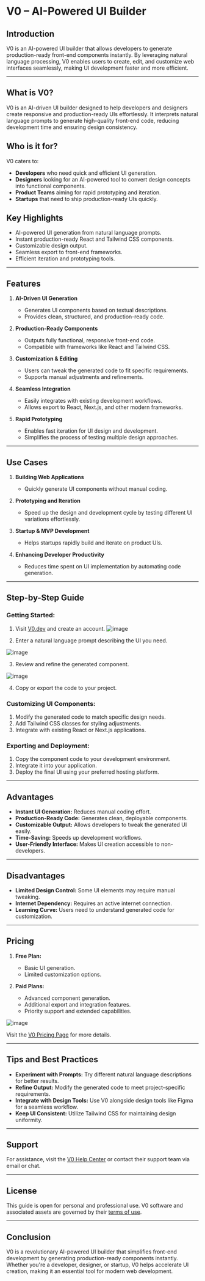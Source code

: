 # V0 – AI-Powered UI Builder

## Introduction
V0 is an AI-powered UI builder that allows developers to generate production-ready front-end components instantly. By leveraging natural language processing, V0 enables users to create, edit, and customize web interfaces seamlessly, making UI development faster and more efficient.

---

## What is V0?
V0 is an AI-driven UI builder designed to help developers and designers create responsive and production-ready UIs effortlessly. It interprets natural language prompts to generate high-quality front-end code, reducing development time and ensuring design consistency.

## Who is it for?
V0 caters to:
- **Developers** who need quick and efficient UI generation.
- **Designers** looking for an AI-powered tool to convert design concepts into functional components.
- **Product Teams** aiming for rapid prototyping and iteration.
- **Startups** that need to ship production-ready UIs quickly.

## Key Highlights
- AI-powered UI generation from natural language prompts.
- Instant production-ready React and Tailwind CSS components.
- Customizable design output.
- Seamless export to front-end frameworks.
- Efficient iteration and prototyping tools.

---

## Features

1. **AI-Driven UI Generation**  
   - Generates UI components based on textual descriptions.
   - Provides clean, structured, and production-ready code.

2. **Production-Ready Components**  
   - Outputs fully functional, responsive front-end code.
   - Compatible with frameworks like React and Tailwind CSS.

3. **Customization & Editing**  
   - Users can tweak the generated code to fit specific requirements.
   - Supports manual adjustments and refinements.

4. **Seamless Integration**  
   - Easily integrates with existing development workflows.
   - Allows export to React, Next.js, and other modern frameworks.

5. **Rapid Prototyping**  
   - Enables fast iteration for UI design and development.
   - Simplifies the process of testing multiple design approaches.

---

## Use Cases

1. **Building Web Applications**  
   - Quickly generate UI components without manual coding.

2. **Prototyping and Iteration**  
   - Speed up the design and development cycle by testing different UI variations effortlessly.

3. **Startup & MVP Development**  
   - Helps startups rapidly build and iterate on product UIs.

4. **Enhancing Developer Productivity**  
   - Reduces time spent on UI implementation by automating code generation.

---

## Step-by-Step Guide

### Getting Started:
1. Visit [V0.dev](https://v0.dev) and create an account.
![image](https://github.com/user-attachments/assets/83db36e8-3193-42a2-842b-38548c3c7b2f)

2. Enter a natural language prompt describing the UI you need.
   
 ![image](https://github.com/user-attachments/assets/dee09a17-7f60-478d-a5f0-534952bf703f)

3. Review and refine the generated component.
   
 ![image](https://github.com/user-attachments/assets/d9c6ccf6-8e0d-4519-aaa8-7a3794f7c9d0)

4. Copy or export the code to your project.



### Customizing UI Components:
1. Modify the generated code to match specific design needs.
2. Add Tailwind CSS classes for styling adjustments.
3. Integrate with existing React or Next.js applications.

### Exporting and Deployment:
1. Copy the component code to your development environment.
2. Integrate it into your application.
3. Deploy the final UI using your preferred hosting platform.

---

## Advantages

- **Instant UI Generation:** Reduces manual coding effort.
- **Production-Ready Code:** Generates clean, deployable components.
- **Customizable Output:** Allows developers to tweak the generated UI easily.
- **Time-Saving:** Speeds up development workflows.
- **User-Friendly Interface:** Makes UI creation accessible to non-developers.

---

## Disadvantages

- **Limited Design Control:** Some UI elements may require manual tweaking.
- **Internet Dependency:** Requires an active internet connection.
- **Learning Curve:** Users need to understand generated code for customization.

---

## Pricing

1. **Free Plan:**
   - Basic UI generation.
   - Limited customization options.

2. **Paid Plans:**
   - Advanced component generation.
   - Additional export and integration features.
   - Priority support and extended capabilities.

 ![image](https://github.com/user-attachments/assets/bba1e7a5-41c4-43ce-91d5-155fe0d5f8b1)

Visit the [V0 Pricing Page](https://v0.dev/pricing) for more details.

---

## Tips and Best Practices

- **Experiment with Prompts:** Try different natural language descriptions for better results.
- **Refine Output:** Modify the generated code to meet project-specific requirements.
- **Integrate with Design Tools:** Use V0 alongside design tools like Figma for a seamless workflow.
- **Keep UI Consistent:** Utilize Tailwind CSS for maintaining design uniformity.

---

## Support
For assistance, visit the [V0 Help Center](https://v0.dev/help) or contact their support team via email or chat.

---

## License
This guide is open for personal and professional use. V0 software and associated assets are governed by their [terms of use](https://v0.dev/terms).

---

## Conclusion
V0 is a revolutionary AI-powered UI builder that simplifies front-end development by generating production-ready components instantly. Whether you're a developer, designer, or startup, V0 helps accelerate UI creation, making it an essential tool for modern web development.
